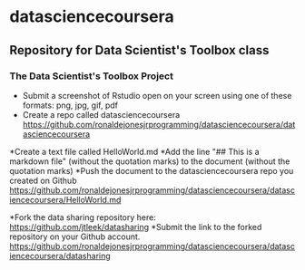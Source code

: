 # datasciencecoursera
## Repository for Data Scientist's Toolbox class
### The Data Scientist's Toolbox Project

* Submit a screenshot of Rstudio open on your screen using one of these formats: png, jpg, gif, pdf
* Create a repo called datasciencecoursera https://github.com/ronaldejonesjrprogramming/datasciencecoursera/datasciencecoursera

*Create a text file called HelloWorld.md
*Add the line "## This is a markdown file" (without the quotation marks) to the document (without the quotation marks)
*Push the document to the datasciencecoursera repo you created on Github https://github.com/ronaldejonesjrprogramming/datasciencecoursera/datasciencecoursera/HelloWorld.md

*Fork the data sharing repository here: https://github.com/jtleek/datasharing
*Submit the link to the forked repository on your Github account. 
https://github.com/ronaldejonesjrprogramming/datasciencecoursera/datasciencecoursera/datasharing

